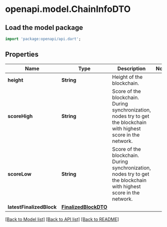 # openapi.model.ChainInfoDTO

## Load the model package
```dart
import 'package:openapi/api.dart';
```

## Properties
Name | Type | Description | Notes
------------ | ------------- | ------------- | -------------
**height** | **String** | Height of the blockchain. | 
**scoreHigh** | **String** | Score of the blockchain. During synchronization, nodes try to get the blockchain with highest score in the network.  | 
**scoreLow** | **String** | Score of the blockchain. During synchronization, nodes try to get the blockchain with highest score in the network.  | 
**latestFinalizedBlock** | [**FinalizedBlockDTO**](FinalizedBlockDTO.md) |  | 

[[Back to Model list]](../README.md#documentation-for-models) [[Back to API list]](../README.md#documentation-for-api-endpoints) [[Back to README]](../README.md)



